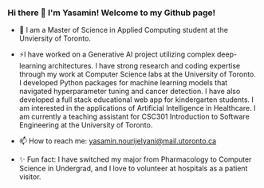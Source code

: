 ### Hi there 👋 I'm Yasamin! Welcome to my Github page!

- 🌱 I am a Master of Science in Applied Computing student at the Unviersity of Toronto. 

- ⚡I have worked on a Generative AI project utilizing complex deep-learning architectures. I have strong research and coding expertise through my work at Computer Science labs at the University of Toronto. I developed Python packages for machine learning models that navigated hyperparameter tuning and cancer detection. I have also developed a full stack educational web app for kindergarten students. I am interested in the applications of Artificial Intelligence in Healthcare. I am currently a teaching assistant for CSC301 Introduction to Software Engineering at the University of Toronto. 
- 📫 How to reach me: yasamin.nourijelyani@mail.utoronto.ca
- ✨ Fun fact: I have switched my major from Pharmacology to Computer Science in Undergrad, and I love to volunteer at hospitals as a patient visitor. 

